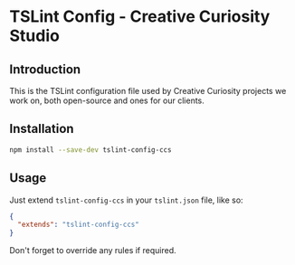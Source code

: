 # TSLint Config - Creative Curiosity Studio

## Introduction

This is the TSLint configuration file used by Creative Curiosity
projects we work on, both open-source and ones for our clients.

## Installation

```sh
npm install --save-dev tslint-config-ccs
```

## Usage

Just extend `tslint-config-ccs` in your `tslint.json` file, like so:

```json
{
  "extends": "tslint-config-ccs" 
}
```

Don't forget to override any rules if required.
